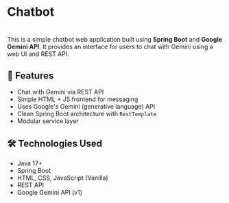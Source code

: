 # Chatbot
#

This is a simple chatbot web application built using **Spring Boot** and **Google Gemini API**. It provides an interface for users to chat with Gemini using a web UI and REST API.

## 🚀 Features

- Chat with Gemini via REST API
- Simple HTML + JS frontend for messaging
- Uses Google's Gemini (generative language) API
- Clean Spring Boot architecture with `RestTemplate`
- Modular service layer


## 🛠️ Technologies Used

- Java 17+
- Spring Boot
- HTML, CSS, JavaScript (Vanilla)
- REST API
- Google Gemini API (v1)


